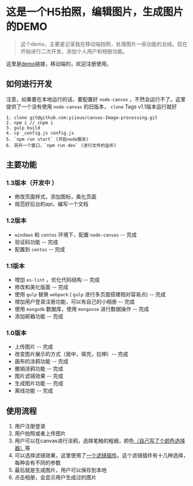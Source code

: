 # 这是一个H5拍照，编辑图片，生成图片的DEMO

> 这个demo，主要是记录我在移动端拍照，处理图片一些功能的总结。现在开始进行二次开发，添加个人用户和相册功能。

这里是[demo](http://canvas-image-processing.rni-l.com)链接，移动端的，欢迎注册使用。 

## 如何进行开发

注意，如果要在本地运行的话，要配置好 `node-canvas` ，不然会运行不了。这里提供了一个没有使用 `node-canvas` 的旧版本， `clone` Tags v1.1版本运行就好

    1. clone git@github.com:yiiouo/canvas-Image-processing.git
    2. npm i // cnpm i
    3. gulp build
    4. cp _config.js config.js
    5. `npm run start` (开启node服务)
    6. 另开一个窗口，`npm run dev` (进行文件的监听)

## 主要功能

### 1.3版本（开发中 ）

* 修改页面样式，添加图标，美化页面
* 规范好后台的api，编写一个文档

### 1.2版本

* `windows` 和 `centos` 环境下，配置 `node-canvas` -- 完成
* 验证码功能 -- 完成
* 配置到 `centos` -- 完成

### 1.1版本

* 增加 `es-lint` ，优化代码结构 -- 完成
* 修改和美化版面 -- 完成
* 使用 `gulp` 替换 `webpack` ( `gulp` 进行多页面搭建相对容易点) -- 完成
* 增加用户登录注册功能，可以有自己的小相册 -- 完成
* 使用 `mongodb` 数据库，使用 `mongoose` 进行数据操作 -- 完成
* 添加邮箱功能 -- 完成

### 1.0版本

* 上传图片 -- 完成
* 改变图片展示的方式（居中，填充，拉伸）-- 完成
* 画布的涂鸦功能 -- 完成
* 撤销涂鸦功能 -- 完成
* 图片滤镜效果 -- 完成
* 生成图片功能 -- 完成
* 离线功能 -- 完成

## 使用流程

1. 用户注册登录
2. 用户拍照或者上传图片
3. 用户可以在canvas进行涂鸦，选择笔触的粗细，颜色[（自己写了个颜色选择器）](https://github.com/yiiouo/canvas-colorPicker)等
4. 可以选择滤镜效果，这里使用了[一个滤镜插件](https://github.com/arahaya/ImageFilters.js)。这个滤镜插件有十几种选择，每种会有不同的参数
5. 最后就是生成图片，用户可以保存到本地
6. 点击相册，会显示用户生成过的图片

